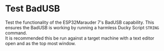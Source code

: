 # Test BadUSB
Test the functionality of the ESP32Marauder 7's BadUSB capability. This ensures the BadUSB is working by running a harmless Ducky Script `STRING` command.  
It is recommended this be run against a target machine with a text editor open and as the top most window.